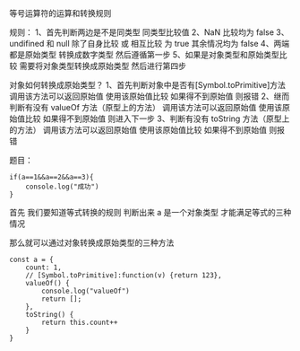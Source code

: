 等号运算符的运算和转换规则

规则：
1、首先判断两边是不是同类型 同类型比较值
2、NaN 比较均为 false
3、undifined 和 null 除了自身比较 或 相互比较 为 true 其余情况均为 false
4、两端都是原始类型 转换成数字类型 然后遵循第一步
5、如果是对象类型和原始类型比较 需要将对象类型转换成原始类型 然后进行第四步

对象如何转换成原始类型？
1、首先判断对象中是否有[Symbol.toPrimitive]方法 调用该方法可以返回原始值 使用该原始值比较 如果得不到原始值 则报错
2、继而判断有没有 valueOf 方法（原型上的方法） 调用该方法可以返回原始值 使用该原始值比较 如果得不到原始值 则进入下一步
3、判断有没有 toString 方法（原型上的方法） 调用该方法可以返回原始值 使用该原始值比较 如果得不到原始值 则报错

题目：

```
if(a==1&&a==2&&a==3){
    console.log("成功")
}
```

首先 我们要知道等式转换的规则
判断出来 a 是一个对象类型 才能满足等式的三种情况

那么就可以通过对象转换成原始类型的三种方法

```
const a = {
    count: 1,
    // [Symbol.toPrimitive]:function(v) {return 123},
    valueOf() {
        console.log("valueOf")
        return [];
    },
    toString() {
        return this.count++
    }
}
```
